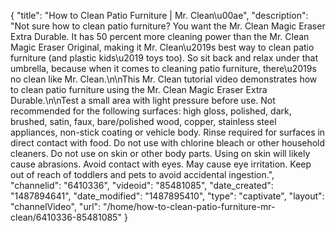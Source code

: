 {
    "title": "How to Clean Patio Furniture | Mr. Clean\u00ae",
    "description": "Not sure how to clean patio furniture? You want the Mr. Clean Magic Eraser Extra Durable. It has 50 percent more cleaning power than the Mr. Clean Magic Eraser Original, making it Mr. Clean\u2019s best way to clean patio furniture (and plastic kids\u2019 toys too). So sit back and relax under that umbrella, because when it comes to cleaning patio furniture, there\u2019s no clean like Mr. Clean.\n\nThis Mr. Clean tutorial video demonstrates how to clean patio furniture using the Mr. Clean Magic Eraser Extra Durable.\n\nTest a small area with light pressure before use. Not recommended for the following surfaces: high gloss, polished, dark, brushed, satin, faux, bare\/polished wood, copper, stainless steel appliances, non-stick coating or vehicle body. Rinse required for surfaces in direct contact with food. Do not use with chlorine bleach or other household cleaners. Do not use on skin or other body parts. Using on skin will likely cause abrasions. Avoid contact with eyes. May cause eye irritation. Keep out of reach of toddlers and pets to avoid accidental ingestion.",
    "channelid": "6410336",
    "videoid": "85481085",
    "date_created": "1487894641",
    "date_modified": "1487895410",
    "type": "captivate",
    "layout": "channelVideo",
    "url": "\/home\/how-to-clean-patio-furniture-mr-clean\/6410336-85481085"
}